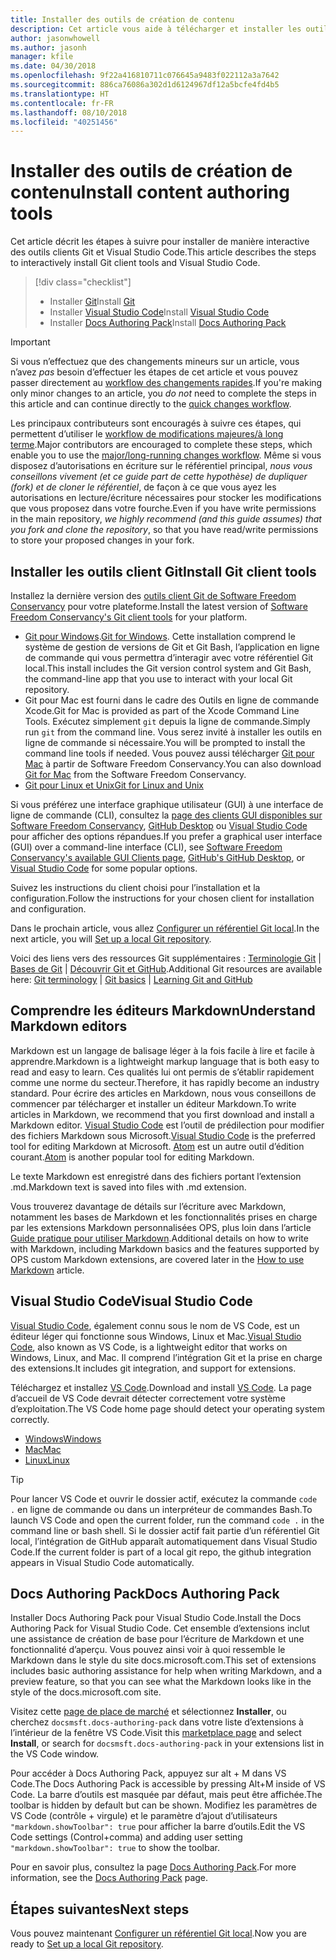 ```yaml
---
title: Installer des outils de création de contenu
description: Cet article vous aide à télécharger et installer les outils clients dont vous avez besoin pour Git et pour l’édition de fichiers Markdown.
author: jasonwhowell
ms.author: jasonh
manager: kfile
ms.date: 04/30/2018
ms.openlocfilehash: 9f22a416810711c076645a9483f022112a3a7642
ms.sourcegitcommit: 886ca76086a302d1d6124967df12a5bcfe4fd4b5
ms.translationtype: HT
ms.contentlocale: fr-FR
ms.lasthandoff: 08/10/2018
ms.locfileid: "40251456"
---
```

# <a name="install-content-authoring-tools"></a><span data-ttu-id="122c2-103">Installer des outils de création de contenu</span><span class="sxs-lookup"><span data-stu-id="122c2-103">Install content authoring tools</span></span>

<span data-ttu-id="122c2-104">Cet article décrit les étapes à suivre pour installer de manière interactive des outils clients Git et Visual Studio Code.</span><span class="sxs-lookup"><span data-stu-id="122c2-104">This article describes the steps to interactively install Git client tools and Visual Studio Code.</span></span>
> [!div class="checklist"]
> * <span data-ttu-id="122c2-105">Installer [Git](https://git-scm.com/)</span><span class="sxs-lookup"><span data-stu-id="122c2-105">Install [Git](https://git-scm.com/)</span></span>
> * <span data-ttu-id="122c2-106">Installer [Visual Studio Code](https://code.visualstudio.com/)</span><span class="sxs-lookup"><span data-stu-id="122c2-106">Install [Visual Studio Code](https://code.visualstudio.com/)</span></span>
> * <span data-ttu-id="122c2-107">Installer [Docs Authoring Pack](https://marketplace.visualstudio.com/items?itemName=docsmsft.docs-authoring-pack)</span><span class="sxs-lookup"><span data-stu-id="122c2-107">Install [Docs Authoring Pack](https://marketplace.visualstudio.com/items?itemName=docsmsft.docs-authoring-pack)</span></span>

>[!IMPORTANT]
> <span data-ttu-id="122c2-108">Si vous n’effectuez que des changements mineurs sur un article, vous n’avez *pas* besoin d’effectuer les étapes de cet article et vous pouvez passer directement au [workflow des changements rapides](index.md#quick-edits-to-existing-documents).</span><span class="sxs-lookup"><span data-stu-id="122c2-108">If you're making only minor changes to an article, you *do not* need to complete the steps in this article and can continue directly to the [quick changes workflow](index.md#quick-edits-to-existing-documents).</span></span>
>
> <span data-ttu-id="122c2-109">Les principaux contributeurs sont encouragés à suivre ces étapes, qui permettent d’utiliser le [workflow de modifications majeures/à long terme](how-to-write-workflows-major.md).</span><span class="sxs-lookup"><span data-stu-id="122c2-109">Major contributors are encouraged to complete these steps, which enable you to use the [major/long-running changes workflow](how-to-write-workflows-major.md).</span></span> <span data-ttu-id="122c2-110">Même si vous disposez d’autorisations en écriture sur le référentiel principal, *nous vous conseillons vivement (et ce guide part de cette hypothèse) de dupliquer (fork) et de cloner le référentiel*, de façon à ce que vous ayez les autorisations en lecture/écriture nécessaires pour stocker les modifications que vous proposez dans votre fourche.</span><span class="sxs-lookup"><span data-stu-id="122c2-110">Even if you have write permissions in the main repository, *we highly recommend (and this guide assumes) that you fork and clone the repository*, so that you have read/write permissions to store your proposed changes in your fork.</span></span>

## <a name="install-git-client-tools"></a><span data-ttu-id="122c2-111">Installer les outils client Git</span><span class="sxs-lookup"><span data-stu-id="122c2-111">Install Git client tools</span></span> 

 <span data-ttu-id="122c2-112">Installez la dernière version des [outils client Git de Software Freedom Conservancy](https://git-scm.com/download/) pour votre plateforme.</span><span class="sxs-lookup"><span data-stu-id="122c2-112">Install the latest version of [Software Freedom Conservancy's Git client tools](https://git-scm.com/download/) for your platform.</span></span> 

* <span data-ttu-id="122c2-113">[Git pour Windows](https://git-scm.com/download/win).</span><span class="sxs-lookup"><span data-stu-id="122c2-113">[Git for Windows](https://git-scm.com/download/win).</span></span> <span data-ttu-id="122c2-114">Cette installation comprend le système de gestion de versions de Git et Git Bash, l’application en ligne de commande qui vous permettra d’interagir avec votre référentiel Git local.</span><span class="sxs-lookup"><span data-stu-id="122c2-114">This install includes the Git version control system and Git Bash, the command-line app that you use to interact with your local Git repository.</span></span>
* <span data-ttu-id="122c2-115">Git pour Mac est fourni dans le cadre des Outils en ligne de commande Xcode.</span><span class="sxs-lookup"><span data-stu-id="122c2-115">Git for Mac is provided as part of the Xcode Command Line Tools.</span></span> <span data-ttu-id="122c2-116">Exécutez simplement `git` depuis la ligne de commande.</span><span class="sxs-lookup"><span data-stu-id="122c2-116">Simply run `git` from the command line.</span></span> <span data-ttu-id="122c2-117">Vous serez invité à installer les outils en ligne de commande si nécessaire.</span><span class="sxs-lookup"><span data-stu-id="122c2-117">You will be prompted to install the command line tools if needed.</span></span> <span data-ttu-id="122c2-118">Vous pouvez aussi télécharger [Git pour Mac](https://git-scm.com/download/mac) à partir de Software Freedom Conservancy.</span><span class="sxs-lookup"><span data-stu-id="122c2-118">You can also download [Git for Mac](https://git-scm.com/download/mac) from the Software Freedom Conservancy.</span></span>
* [<span data-ttu-id="122c2-119">Git pour Linux et Unix</span><span class="sxs-lookup"><span data-stu-id="122c2-119">Git for Linux and Unix</span></span>](https://git-scm.com/download/linux)

<span data-ttu-id="122c2-120">Si vous préférez une interface graphique utilisateur (GUI) à une interface de ligne de commande (CLI), consultez la [page des clients GUI disponibles sur Software Freedom Conservancy](https://git-scm.com/downloads/guis), [GitHub Desktop](https://desktop.github.com/) ou [Visual Studio Code](https://www.visualstudio.com/products/code-vs.aspx) pour afficher des options répandues.</span><span class="sxs-lookup"><span data-stu-id="122c2-120">If you prefer a graphical user interface (GUI) over a command-line interface (CLI), see [Software Freedom Conservancy's available GUI Clients page](https://git-scm.com/downloads/guis), [GitHub's GitHub Desktop](https://desktop.github.com/), or [Visual Studio Code](https://www.visualstudio.com/products/code-vs.aspx) for some popular options.</span></span>

<span data-ttu-id="122c2-121">Suivez les instructions du client choisi pour l’installation et la configuration.</span><span class="sxs-lookup"><span data-stu-id="122c2-121">Follow the instructions for your chosen client for installation and configuration.</span></span>

<span data-ttu-id="122c2-122">Dans le prochain article, vous allez [Configurer un référentiel Git local](get-started-setup-local.md).</span><span class="sxs-lookup"><span data-stu-id="122c2-122">In the next article, you will [Set up a local Git repository](get-started-setup-local.md).</span></span>

   <span data-ttu-id="122c2-123">Voici des liens vers des ressources Git supplémentaires : [Terminologie Git](https://help.github.com/articles/github-glossary) | [Bases de Git](https://git-scm.com/book/en/v2/Getting-Started-Git-Basics) | [Découvrir Git et GitHub](https://help.github.com/articles/good-resources-for-learning-git-and-github/).</span><span class="sxs-lookup"><span data-stu-id="122c2-123">Additional Git resources are available here: [Git terminology](https://help.github.com/articles/github-glossary) | [Git basics](https://git-scm.com/book/en/v2/Getting-Started-Git-Basics) | [Learning Git and GitHub](https://help.github.com/articles/good-resources-for-learning-git-and-github/)</span></span>

## <a name="understand-markdown-editors"></a><span data-ttu-id="122c2-124">Comprendre les éditeurs Markdown</span><span class="sxs-lookup"><span data-stu-id="122c2-124">Understand Markdown editors</span></span>

<span data-ttu-id="122c2-125">Markdown est un langage de balisage léger à la fois facile à lire et facile à apprendre.</span><span class="sxs-lookup"><span data-stu-id="122c2-125">Markdown is a lightweight markup language that is both easy to read and easy to learn.</span></span> <span data-ttu-id="122c2-126">Ces qualités lui ont permis de s’établir rapidement comme une norme du secteur.</span><span class="sxs-lookup"><span data-stu-id="122c2-126">Therefore, it has rapidly become an industry standard.</span></span> <span data-ttu-id="122c2-127">Pour écrire des articles en Markdown, nous vous conseillons de commencer par télécharger et installer un éditeur Markdown.</span><span class="sxs-lookup"><span data-stu-id="122c2-127">To write articles in Markdown, we recommend that you first download and install a Markdown editor.</span></span>  <span data-ttu-id="122c2-128">[Visual Studio Code](https://code.visualstudio.com/) est l’outil de prédilection pour modifier des fichiers Markdown sous Microsoft.</span><span class="sxs-lookup"><span data-stu-id="122c2-128">[Visual Studio Code](https://code.visualstudio.com/) is the preferred tool for editing Markdown at Microsoft.</span></span> <span data-ttu-id="122c2-129">[Atom](https://atom.io) est un autre outil d’édition courant.</span><span class="sxs-lookup"><span data-stu-id="122c2-129">[Atom](https://atom.io) is another popular tool for editing Markdown.</span></span>

<span data-ttu-id="122c2-130">Le texte Markdown est enregistré dans des fichiers portant l’extension .md.</span><span class="sxs-lookup"><span data-stu-id="122c2-130">Markdown text is saved into files with .md extension.</span></span>

<span data-ttu-id="122c2-131">Vous trouverez davantage de détails sur l’écriture avec Markdown, notamment les bases de Markdown et les fonctionnalités prises en charge par les extensions Markdown personnalisées OPS, plus loin dans l’article [Guide pratique pour utiliser Markdown](how-to-write-use-markdown.md).</span><span class="sxs-lookup"><span data-stu-id="122c2-131">Additional details on how to write with Markdown, including Markdown basics and the features supported by OPS custom Markdown extensions, are covered later in the [How to use Markdown](how-to-write-use-markdown.md) article.</span></span>

## <a name="visual-studio-code"></a><span data-ttu-id="122c2-132">Visual Studio Code</span><span class="sxs-lookup"><span data-stu-id="122c2-132">Visual Studio Code</span></span>

<span data-ttu-id="122c2-133">[Visual Studio Code](https://code.visualstudio.com/), également connu sous le nom de VS Code, est un éditeur léger qui fonctionne sous Windows, Linux et Mac.</span><span class="sxs-lookup"><span data-stu-id="122c2-133">[Visual Studio Code](https://code.visualstudio.com/), also known as VS Code, is a lightweight editor that works on Windows, Linux, and Mac.</span></span> <span data-ttu-id="122c2-134">Il comprend l’intégration Git et la prise en charge des extensions.</span><span class="sxs-lookup"><span data-stu-id="122c2-134">It includes git integration, and support for extensions.</span></span>

<span data-ttu-id="122c2-135">Téléchargez et installez [VS Code](https://code.visualstudio.com/).</span><span class="sxs-lookup"><span data-stu-id="122c2-135">Download and install [VS Code](https://code.visualstudio.com/).</span></span> <span data-ttu-id="122c2-136">La page d’accueil de VS Code devrait détecter correctement votre système d’exploitation.</span><span class="sxs-lookup"><span data-stu-id="122c2-136">The VS Code home page should detect your operating system correctly.</span></span>

- [<span data-ttu-id="122c2-137">Windows</span><span class="sxs-lookup"><span data-stu-id="122c2-137">Windows</span></span>](https://code.visualstudio.com/docs/setup/windows)
- [<span data-ttu-id="122c2-138">Mac</span><span class="sxs-lookup"><span data-stu-id="122c2-138">Mac</span></span>](https://code.visualstudio.com/docs/setup/mac)
- [<span data-ttu-id="122c2-139">Linux</span><span class="sxs-lookup"><span data-stu-id="122c2-139">Linux</span></span>](https://code.visualstudio.com/docs/setup/linux)

> [!TIP]
> <span data-ttu-id="122c2-140">Pour lancer VS Code et ouvrir le dossier actif, exécutez la commande `code .` en ligne de commande ou dans un interpréteur de commandes Bash.</span><span class="sxs-lookup"><span data-stu-id="122c2-140">To launch VS Code and open the current folder, run the command `code .` in the command line or bash shell.</span></span> <span data-ttu-id="122c2-141">Si le dossier actif fait partie d’un référentiel Git local, l’intégration de GitHub apparaît automatiquement dans Visual Studio Code.</span><span class="sxs-lookup"><span data-stu-id="122c2-141">If the current folder is part of a local git repo, the github integration appears in Visual Studio Code automatically.</span></span>

## <a name="docs-authoring-pack"></a><span data-ttu-id="122c2-142">Docs Authoring Pack</span><span class="sxs-lookup"><span data-stu-id="122c2-142">Docs Authoring Pack</span></span>
<span data-ttu-id="122c2-143">Installer Docs Authoring Pack pour Visual Studio Code.</span><span class="sxs-lookup"><span data-stu-id="122c2-143">Install the Docs Authoring Pack for Visual Studio Code.</span></span> <span data-ttu-id="122c2-144">Cet ensemble d’extensions inclut une assistance de création de base pour l’écriture de Markdown et une fonctionnalité d’aperçu. Vous pouvez ainsi voir à quoi ressemble le Markdown dans le style du site docs.microsoft.com.</span><span class="sxs-lookup"><span data-stu-id="122c2-144">This set of extensions includes basic authoring assistance for help when writing Markdown, and a preview feature, so that you can see what the Markdown looks like in the style of the docs.microsoft.com site.</span></span>

   <span data-ttu-id="122c2-145">Visitez cette [page de place de marché](https://marketplace.visualstudio.com/items?itemName=docsmsft.docs-authoring-pack) et sélectionnez **Installer**, ou cherchez `docsmsft.docs-authoring-pack` dans votre liste d’extensions à l’intérieur de la fenêtre VS Code.</span><span class="sxs-lookup"><span data-stu-id="122c2-145">Visit this [marketplace page](https://marketplace.visualstudio.com/items?itemName=docsmsft.docs-authoring-pack) and select **Install**, or search for `docsmsft.docs-authoring-pack` in your extensions list in the VS Code window.</span></span> 

   <span data-ttu-id="122c2-146">Pour accéder à Docs Authoring Pack, appuyez sur alt + M dans VS Code.</span><span class="sxs-lookup"><span data-stu-id="122c2-146">The Docs Authoring Pack is accessible by pressing Alt+M inside of VS Code.</span></span> <span data-ttu-id="122c2-147">La barre d’outils est masquée par défaut, mais peut être affichée.</span><span class="sxs-lookup"><span data-stu-id="122c2-147">The toolbar is hidden by default but can be shown.</span></span> <span data-ttu-id="122c2-148">Modifiez les paramètres de VS Code (contrôle + virgule) et le paramètre d’ajout d’utilisateurs `"markdown.showToolbar": true` pour afficher la barre d’outils.</span><span class="sxs-lookup"><span data-stu-id="122c2-148">Edit the VS Code settings (Control+comma) and adding user setting `"markdown.showToolbar": true` to show the toolbar.</span></span>

   <span data-ttu-id="122c2-149">Pour en savoir plus, consultez la page [Docs Authoring Pack](how-to-write-docs-auth-pack.md).</span><span class="sxs-lookup"><span data-stu-id="122c2-149">For more information, see the [Docs Authoring Pack](how-to-write-docs-auth-pack.md) page.</span></span>


## <a name="next-steps"></a><span data-ttu-id="122c2-150">Étapes suivantes</span><span class="sxs-lookup"><span data-stu-id="122c2-150">Next steps</span></span>

<span data-ttu-id="122c2-151">Vous pouvez maintenant [Configurer un référentiel Git local](get-started-setup-local.md).</span><span class="sxs-lookup"><span data-stu-id="122c2-151">Now you are ready to [Set up a local Git repository](get-started-setup-local.md).</span></span>
